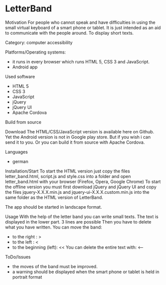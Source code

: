 # LetterBand

Motivation
For people who cannot speak and have difficulties in using the small virtual keyboard of a smart phone or tablet.
It is just intended as an aid to communicate with the people around. To display short texts.

Category: computer accessibility

Platforms/Operating systems:
- it runs in every browser which runs HTML 5, CSS 3 and JavaScript.
- Android app

Used software
- HTML 5
- CSS 3
- JavaScript
- jQuery
- jQuery UI
- Apache Cordova

Build from source

Download
The HTML/CSS/JavaScript version is available here on Github.
Yet the Android version is not in Google play store. But if you wish i can send it to you.
Or you can build it from source with Apache Cordova.

Languages
- german

Installation/Start
To start the HTML version just copy the files letter_band.html, script.js and style.css into a folder and open letter_band.html
with your browser (Firefox, Opera, Google Chrome)
To start the offline version you must first download jQuery and jQuery UI and copy the files jquery-X.X.X.min.js and jquery-ui-X.X.X.custom.min.js into the same folder as the HTML version of LetterBand.

The app should be started in landscape format.

Usage
With the help of the letter band you can write small texts.
The text is displayed in the lower part. 3 lines are possible Then you have to delete what you have written.
You can move the band:
- to the right           : >
- to the left            : <
- to the beginning (left): <<
You can delete the entire text with: <--

ToDo/Issues
- the moves of the band must be improved.
- a warning should be displayed when the smart phone or tablet is held in portrait format

